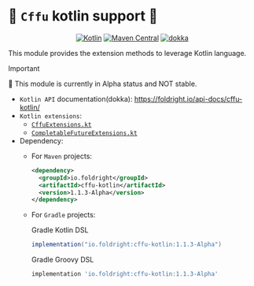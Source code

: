 # 🦝 `Cffu` kotlin support 🍩

<p align="center">
<a href="https://kotlinlang.org"><img src="https://img.shields.io/badge/Kotlin-1.6+-7F52FF.svg?logo=kotlin&logoColor=white" alt="Kotlin"></a>
<a href="https://central.sonatype.com/artifact/io.foldright/cffu-kotlin/1.0.0-Alpha/versions"><img src="https://img.shields.io/maven-central/v/io.foldright/cffu-kotlin?logo=apache-maven&logoColor=white" alt="Maven Central"></a>
<a href="https://foldright.io/api-docs/cffu-kotlin/"><img src="https://img.shields.io/maven-central/v/io.foldright/cffu-kotlin?label=dokka&logo=kotlin&logoColor=white" alt="dokka"></a>
</p>

This module provides the extension methods to leverage Kotlin language.

> [!IMPORTANT]
> 🚧 This module is currently in Alpha status and NOT stable.

- `Kotlin API` documentation(dokka): https://foldright.io/api-docs/cffu-kotlin/
- `Kotlin extensions`:
  - [`CffuExtensions.kt`](src/main/java/io/foldright/cffu/kotlin/CffuExtensions.kt)
  - [`CompletableFutureExtensions.kt`](src/main/java/io/foldright/cffu/kotlin/CompletableFutureExtensions.kt)
- Dependency:
  - For `Maven` projects:

    ```xml
    <dependency>
      <groupId>io.foldright</groupId>
      <artifactId>cffu-kotlin</artifactId>
      <version>1.1.3-Alpha</version>
    </dependency>
    ```
  - For `Gradle` projects:

     Gradle Kotlin DSL
    ```groovy
    implementation("io.foldright:cffu-kotlin:1.1.3-Alpha")
    ```
    Gradle Groovy DSL
    ```groovy
    implementation 'io.foldright:cffu-kotlin:1.1.3-Alpha'
    ```
